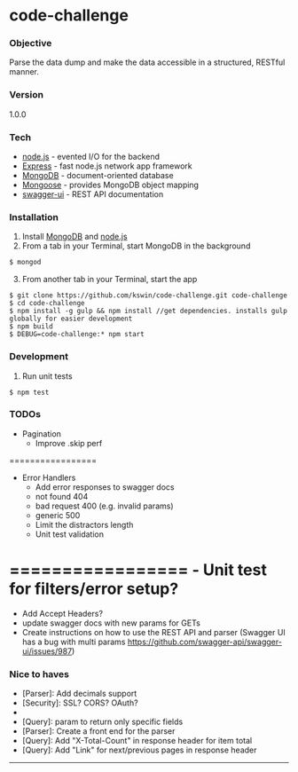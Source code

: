 # code-challenge
### Objective
Parse the data dump and make the data accessible in a structured, RESTful manner.

### Version
1.0.0

### Tech

* [node.js] - evented I/O for the backend
* [Express] - fast node.js network app framework 
* [MongoDB] - document-oriented database 
* [Mongoose] - provides MongoDB object mapping 
* [swagger-ui] - REST API documentation

### Installation
1. Install [MongoDB] and [node.js]
2. From a tab in your Terminal, start MongoDB in the background
```sh
$ mongod
``` 
3. From another tab in your Terminal, start the app
```
$ git clone https://github.com/kswin/code-challenge.git code-challenge
$ cd code-challenge
$ npm install -g gulp && npm install //get dependencies. installs gulp globally for easier development
$ npm build
$ DEBUG=code-challenge:* npm start
```

### Development
1. Run unit tests
```
$ npm test
```

### TODOs
- Pagination
    - Improve .skip perf

=================
- Error Handlers
    - Add error responses to swagger docs
    - not found 404
    - bad request 400 (e.g. invalid params)
    - generic 500
    - Limit the distractors length
    - Unit test validation

=================
    - Unit test for filters/error setup?
=================

- Add Accept Headers?
- update swagger docs with new params for GETs
- Create instructions on how to use the REST API and parser (Swagger UI has a bug with multi params https://github.com/swagger-api/swagger-ui/issues/987)


### Nice to haves
- [Parser]: Add decimals support
- [Security]: SSL? CORS? OAuth?
- [Contributing]: JSHint
- [Query]: param to return only specific fields
- [Parser]: Create a front end for the parser
- [Query]: Add "X-Total-Count" in response header for item total 
- [Query]: Add "Link" for next/previous pages in response header
----

[MongoDB]:http://docs.mongodb.org/manual/
[node.js]:http://nodejs.org
[express]:http://expressjs.com
[Mongoose]:http://mongoosejs.com/docs/guide.html
[swagger-ui]: https://github.com/swagger-api/swagger-ui
